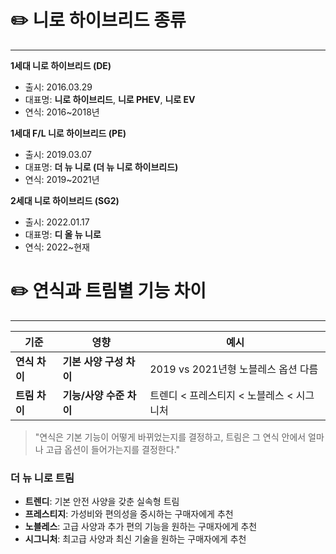 # ✏️ 니로 하이브리드 종류
---

**1세대 니로 하이브리드 (DE)**

- 출시: 2016.03.29
- 대표명: **니로 하이브리드**, **니로 PHEV**, **니로 EV**
- 연식: 2016~2018년

**1세대 F/L 니로 하이브리드 (PE)**

- 출시: 2019.03.07
- 대표명: **더 뉴 니로 (더 뉴 니로 하이브리드)**
- 연식: 2019~2021년

**2세대 니로 하이브리드 (SG2)**

- 출시: 2022.01.17
- 대표명: **디 올 뉴 니로**
- 연식: 2022~현재

# ✏️ 연식과 트림별 기능 차이
---

|기준|영향|예시|
|---|---|---|
|**연식 차이**|**기본 사양 구성 차이**|2019 vs 2021년형 노블레스 옵션 다름|
|**트림 차이**|**기능/사양 수준 차이**|트렌디 < 프레스티지 < 노블레스 < 시그니처|

> "연식은 기본 기능이 어떻게 바뀌었는지를 결정하고, 트림은 그 연식 안에서 얼마나 고급 옵션이 들어가는지를 결정한다."

### 더 뉴 니로 트림

- **트렌디**: 기본 안전 사양을 갖춘 실속형 트림
- **프레스티지**: 가성비와 편의성을 중시하는 구매자에게 추천
- **노블레스**: 고급 사양과 추가 편의 기능을 원하는 구매자에게 추천
- **시그니처**: 최고급 사양과 최신 기술을 원하는 구매자에게 추천

